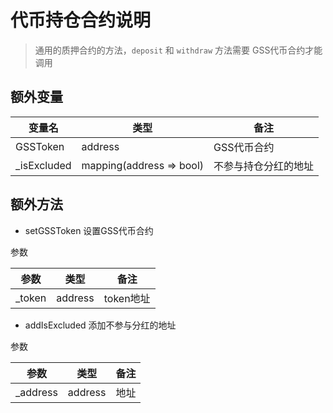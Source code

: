 # 代币持仓合约说明

> 通用的质押合约的方法，`deposit` 和 `withdraw` 方法需要 GSS代币合约才能调用

## 额外变量

|  变量名   | 类型  | 备注  |
|  ----  | ----  | ----  |
| GSSToken  | address | GSS代币合约 |
| _isExcluded  | mapping(address => bool) | 不参与持仓分红的地址 |


## 额外方法

- setGSSToken 设置GSS代币合约

参数

|  参数   | 类型  | 备注  |
|  ----  | ----  | ----  |
| _token  | address | token地址 |


- addIsExcluded 添加不参与分红的地址

参数

|  参数   | 类型  | 备注  |
|  ----  | ----  | ----  |
| _address  | address | 地址 |